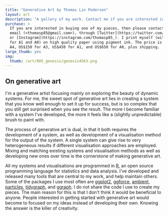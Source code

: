 ```yaml
---
title: "Generative Art by Thomas Lin Pedersen"
layout: art
description: "A gallery of my work. Contact me if you are interested in a purchase."
purchase: >
  If you are interested in buying one of my pieces, then please contact me by 
  email (<thomasp85@gmail.com>), through [Twitter](https://twitter.com/thomasp85),
  or [Instagram](https://instagram.com/thomasp85_). I print myself (with some help
  for A1 and A0) on high quality paper using pigment ink. The price is US$100 for 
  A4, US$150 for A3, US$450 for A1, and US$650 for A0, plus shipping.
large_thumb: yes
img:
  thumb: /art/005_genesis/genesis4563.png
---
```


## On generative art
I'm a generative artist focusing mainly on exploring the beauty of dynamic 
systems. For me, the sweet spot of generative art lies in creating a system that
you know well enough to set it up for success, but is so complex that you still
get surprised when you see the result. The more I become familiar with a system
I've developed, the more it feels like a (slightly unpredictable) brush to paint
with.

The process of generative art is dual, in that it both requires the development
of a system, as well as development of a visualisation method for the output of
the system. A single system can give rise to very heterogeneous results if 
different visualisation approaches are employed. Mixing and matching existing 
systems and visualisation methods as well as developing new ones over time is
the cornerstone of making generative art.

All my systems and visualisations are programmed in 
[R](https://cran.r-project.org), an open source programming language for 
statistics and data analysis. I've developed and released many tools that are 
central to my work, and help maintain others. Some of the packages I use most
often are [ggplot2](https://ggplot2.tidyverse.org), 
[ggforce](https://ggforce.data-imaginist.com), 
[ambient](https://ambient.data-imaginist.com),
[particles](https://github.com/thomasp85/particles), 
[tidygraph](https://github.com/thomasp85/tidygraph), and
[ggraph](https://ggraph.data-imaginist.com). I do not share the code I use to
create my pieces. The main reason for this is that I don't think it would be
beneficial to anyone. People interested in getting started with generative art
would become to focused on my ideas instead of developing their own. Knowing the
answer is the killer of creativity.
